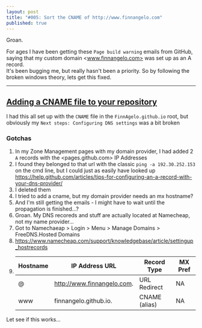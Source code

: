 ```yaml
---
layout: post
title: "#005: Sort the CNAME of http://www.finnangelo.com"
published: true
---
```

Groan. 

For ages I have been getting these `Page build warning` emails from GitHub, saying that my custom domain <www.finnangelo.com> was set up as an A record.  
It's been bugging me, but really hasn't been a priority. So by following the broken windows theory, lets get this fixed.

----------------------------------------
[Adding a CNAME file to your repository](https://help.github.com/articles/adding-a-cname-file-to-your-repository/)
----------------------------------------

I had this all set up with the `CNAME` file in the `FinnAgelo.github.io` root, but obviously my `Next steps: Configuring DNS settings` was a bit broken

### Gotchas ###

01. In my Zone Management pages with my domain provider, I had added 2 `A` records with the <pages.github.com> IP Addresses
02. I found they belonged to that url with the classic `ping -a 192.30.252.153` on the cmd line, but I could just as easily have looked up https://help.github.com/articles/tips-for-configuring-an-a-record-with-your-dns-provider/ 
03. I deleted them
04. I tried to add a cname, but my domain provider needs an mx hostname?
05. And I'm still getting the emails - I might have to wait until the propagation is finished...?
06. Groan. My DNS recoreds and stuff are actually located at Namecheap, not my name provider...
07. Got to Namechaeap > Login > Menu > Manage Domains > FreeDNS.Hosted Domains
08. https://www.namecheap.com/support/knowledgebase/article/settingup_hostrecords 
09. 
    | Hostname | IP Address URL              | Record Type     | MX Pref  |  
    | -------- | --------------------------- | --------------- |--------- |  
    | @        | http://www.finnangelo.com.  | URL Redirect    | NA       |  
    | www      | finnangelo.github.io.       | CNAME (alias)   | NA       |  

Let see if this works...
